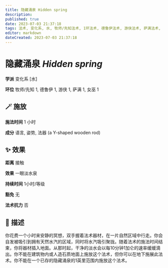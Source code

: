 ```yaml
---
title: 隐藏涌泉 Hidden spring
description: 
published: true
date: 2023-07-03 21:37:18
tags: 法术, 变化系, 水, 牧师/先知法术, 1环法术, 德鲁伊法术, 游侠法术, 萨满法术, 女巫法术
editor: markdown
dateCreated: 2023-07-03 21:37:18
---
```


# **隐藏涌泉** *Hidden spring*

**学派** 变化系 \[水\] 

**环位** 牧师/先知 1, 德鲁伊 1, 游侠 1, 萨满 1, 女巫 1

## 🪄 施放

**施法时间** 1 小时

**成分** 语言, 姿势, 法器 (a Y-shaped wooden rod)

## ✨ 效果  

**距离** 接触 

**效果** 一眼淡水泉 

**持续时间** 1小时/等级 

**豁免** 无

**法术抗力** 否

## 📖 描述

你花费一个小时来安静的冥想，双手握着法术器材，在一片自然区域中行走。你会自发被吸引到拥有天然水汽的区域，同时将水汽吸引聚拢。随着法术的施法时间结束，你将器材插入地面。从那时起，干净的淡水会以每10分钟1加仑的速率缓缓滴出。你不能在建筑物内或人造石质地面上施放这个法术，但你可以在地下施展此法术。你不能在一个已存的隐藏涌泉的1英里范围内施放这个法术。
    